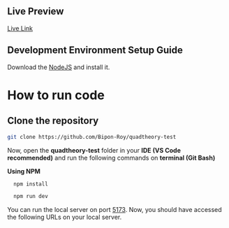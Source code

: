 ## Live Preview

[Live Link](https://bipon-roy.netlify.app/)

## Development Environment Setup Guide

Download the [NodeJS](https://nodejs.org/en) and install it.

# How to run code

## Clone the repository

```sh
git clone https://github.com/Bipon-Roy/quadtheory-test
```

Now, open the <b>quadtheory-test</b> folder in your <b>IDE (VS Code recommended)</b> and run the following commands on <b>terminal (Git Bash)</b>

<b>Using NPM</b>

```bash
  npm install
```

```bash
  npm run dev
```

You can run the local server on port [5173](http://localhost:5173/). Now, you should have accessed the following URLs on your local server.
